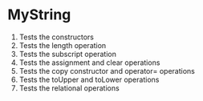 # MyString

  1.  Tests the constructors
  2.  Tests the length operation
  3.  Tests the subscript operation
  4.  Tests the assignment and clear operations
  5.  Tests the copy constructor and operator= operations
  6.  Tests the toUpper and toLower operations      
  7.  Tests the relational operations 
